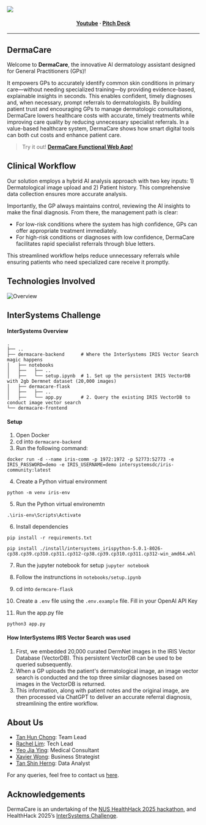 [<img src="https://github.com/user-attachments/assets/c4049812-f85f-4300-b1da-8b86f4987d74">](https://dermacare-gilt.vercel.app/)

<h4 align="center">
  <a href="https://youtu.be/aN6GkPjVOqg">Youtube</a>
  <span> · </span>
  <a href="https://www.canva.com/design/DAGfqoK78Lo/qahyEYLsX1PhgaY6KXn-hQ/view?utm_content=DAGfqoK78Lo&utm_campaign=designshare&utm_medium=link2&utm_source=uniquelinks&utlId=h27de641530">Pitch Deck</a>
</h4>

---

## DermaCare
Welcome to **DermaCare**, the innovative AI dermatology assistant designed for General Practitioners (GPs)!

It empowers GPs to accurately identify common skin conditions in primary care—without needing specialized training—by providing evidence-based, explainable insights in seconds. This enables confident, timely diagnoses and, when necessary, prompt referrals to dermatologists. By building patient trust and encouraging GPs to manage dermatologic consultations, DermaCare lowers healthcare costs with accurate, timely treatments while improving care quality by reducing unnecessary specialist referrals. In a value-based healthcare system, DermaCare shows how smart digital tools can both cut costs and enhance patient care.

> Try it out! [**DermaCare Functional Web App!**](https://dermacare-gilt.vercel.app/)

## Clinical Workflow
Our solution employs a hybrid AI analysis approach with two key inputs: 1) Dermatological image upload and 2) Patient history. This comprehensive data collection ensures more accurate analysis.

Importantly, the GP always maintains control, reviewing the AI insights to make the final diagnosis. From there, the management path is clear:
- For low-risk conditions where the system has high confidence, GPs can offer appropriate treatment immediately.
- For high-risk conditions or diagnoses with low confidence, DermaCare facilitates rapid specialist referrals through blue letters.

This streamlined workflow helps reduce unnecessary referrals while ensuring patients who need specialized care receive it promptly.

## Technologies Involved
![Overview](https://github.com/user-attachments/assets/1e44a3a9-9969-48e7-a5a3-a72748f45add)

## InterSystems Challenge
#### InterSystems Overview
    .
    ├── ..             
    ├── dermacare-backend      # Where the InterSystems IRIS Vector Search magic happens
    │   ├── notebooks
    │   ├──   ├── ..               
    │   ├──   └── setup.ipynb  # 1. Set up the persistent IRIS VectorDB with 2gb Dermnet dataset (20,000 images)   
    │   ├── dermacare-flask
    │   ├──   ├── ..               
    │   ├──   └── app.py       # 2. Query the existing IRIS VectorDB to conduct image vector search 
    └── dermacare-frontend

#### Setup
1. Open Docker
2. cd into `dermacare-backend`
3. Run the following command:

``` 
docker run -d --name iris-comm -p 1972:1972 -p 52773:52773 -e IRIS_PASSWORD=demo -e IRIS_USERNAME=demo intersystemsdc/iris-community:latest
```

4. Create a Python virtual environment

```
python -m venv iris-env
```

5. Run the Python virtual environemtn

```
.\iris-env\Scripts\Activate
```

6. Install dependencies

```
pip install -r requirements.txt
```

```
pip install ./install/intersystems_irispython-5.0.1-8026-cp38.cp39.cp310.cp311.cp312-cp38.cp39.cp310.cp311.cp312-win_amd64.whl
```

7. Run the jupyter notebook for setup
`jupyter notebook`

8. Follow the instrunctions in `notebooks/setup.ipynb`

9. cd into `dermcare-flask`

10. Create a `.env` file using the `.env.example` file. Fill in your OpenAI API Key

11. Run the app.py file
```
python3 app.py
```


#### How InterSystems IRIS Vector Search was used
1. First, we embedded 20,000 curated DermNet images in the IRIS Vector Database (VectorDB). This persistent VectorDB can be used to be queried subsequently.
2. When a GP uploads the patient's dermatological image, an image vector search is conducted and the top three similar diagnoses based on images in the VectorDB is returned.
3. This information, along with patient notes and the original image, are then processed via ChatGPT to deliver an accurate referral diagnosis, streamlining the entire workflow.


## About Us
- [Tan Hun Chong](https://www.linkedin.com/in/tanhunchong/): Team Lead
- [Rachel Lim](https://www.linkedin.com/in/rachellimruien/): Tech Lead
- [Yeo Jia Ying](https://www.linkedin.com/in/jia-ying-yeo-a71779289/): Medical Consultant
- [Xavier Wong](https://www.linkedin.com/in/xavierwongzh/): Business Strategist
- [Tan Shin Herng](https://www.linkedin.com/in/shinherng/): Data Analyst

For any queries, feel free to contact us [here](mailto:hunchong_tan@mymail.sutd.edu.sg).

## Acknowledgements
DermaCare is an undertaking of the [NUS HealthHack 2025 hackathon](https://healthhack.sg/), and HealthHack 2025’s [InterSystems Challenge](https://developer.intersystems.com/intersystems-genai-challenge-nus-health-hack/).

